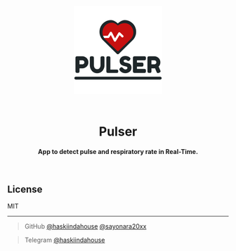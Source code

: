 <h1 align="center">
<br>
<p align="center">
  <img src="https://github.com/haskiindahouse/realtime-pulse-and-respiratory-rate-detection/blob/main/sources/app_logo.png?raw=true" alt="Pulser custom icon" width="200"/>
</p>
<br>
Pulser
<br>
</h1>
<h4 align="center">App to detect pulse and respiratory rate in Real-Time.</h4>
<br>

##  License

MIT

---

> GitHub [@haskiindahouse](https://github.com/haskiindahouse) [@sayonara20xx](https://github.com/sayonara20xx)

> Telegram [@haskiindahouse](https://t.me/haskiindahouse)